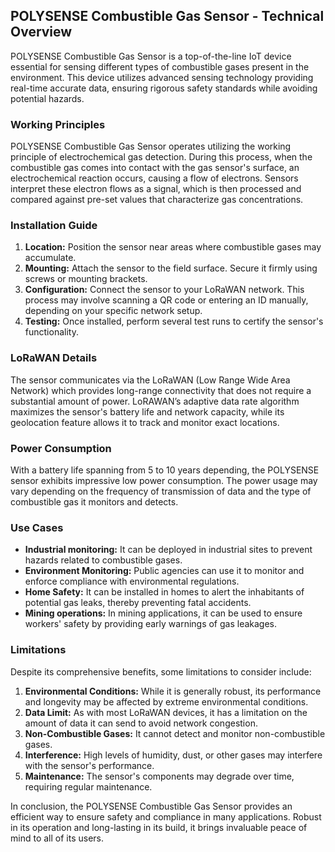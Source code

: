 ## POLYSENSE Combustible Gas Sensor - Technical Overview 

POLYSENSE Combustible Gas Sensor is a top-of-the-line IoT device essential for sensing different types of combustible gases present in the environment. This device utilizes advanced sensing technology providing real-time accurate data, ensuring rigorous safety standards while avoiding potential hazards.

### Working Principles

POLYSENSE Combustible Gas Sensor operates utilizing the working principle of electrochemical gas detection. During this process, when the combustible gas comes into contact with the gas sensor's surface, an electrochemical reaction occurs, causing a flow of electrons. Sensors interpret these electron flows as a signal, which is then processed and compared against pre-set values that characterize gas concentrations.

### Installation Guide

1. **Location:** Position the sensor near areas where combustible gases may accumulate. 
2. **Mounting:** Attach the sensor to the field surface. Secure it firmly using screws or mounting brackets. 
3. **Configuration:** Connect the sensor to your LoRaWAN network. This process may involve scanning a QR code or entering an ID manually, depending on your specific network setup. 
4. **Testing:** Once installed, perform several test runs to certify the sensor's functionality.

### LoRaWAN Details

The sensor communicates via the LoRaWAN (Low Range Wide Area Network) which provides long-range connectivity that does not require a substantial amount of power. LoRAWAN’s adaptive data rate algorithm maximizes the sensor's battery life and network capacity, while its geolocation feature allows it to track and monitor exact locations.

### Power Consumption

With a battery life spanning from 5 to 10 years depending, the POLYSENSE sensor exhibits impressive low power consumption. The power usage may vary depending on the frequency of transmission of data and the type of combustible gas it monitors and detects.

### Use Cases

- **Industrial monitoring:** It can be deployed in industrial sites to prevent hazards related to combustible gases.
- **Environment Monitoring:** Public agencies can use it to monitor and enforce compliance with environmental regulations.
- **Home Safety:** It can be installed in homes to alert the inhabitants of potential gas leaks, thereby preventing fatal accidents.
- **Mining operations:** In mining applications, it can be used to ensure workers' safety by providing early warnings of gas leakages.

### Limitations

Despite its comprehensive benefits, some limitations to consider include:

1. **Environmental Conditions:** While it is generally robust, its performance and longevity may be affected by extreme environmental conditions.
2. **Data Limit:** As with most LoRaWAN devices, it has a limitation on the amount of data it can send to avoid network congestion.
3. **Non-Combustible Gases:** It cannot detect and monitor non-combustible gases.
4. **Interference:** High levels of humidity, dust, or other gases may interfere with the sensor's performance.
5. **Maintenance:** The sensor's components may degrade over time, requiring regular maintenance.

In conclusion, the POLYSENSE Combustible Gas Sensor provides an efficient way to ensure safety and compliance in many applications. Robust in its operation and long-lasting in its build, it brings invaluable peace of mind to all of its users.